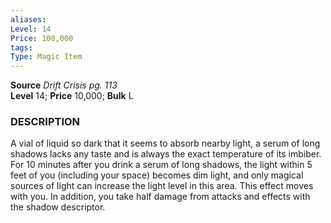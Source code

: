 ```yaml
---
aliases: 
Level: 14
Price: 100,000
tags: 
Type: Magic Item
---
```

**Source** _Drift Crisis pg. 113_  
**Level** 14; **Price** 10,000; **Bulk** L

### DESCRIPTION

A vial of liquid so dark that it seems to absorb nearby light, a serum of long shadows lacks any taste and is always the exact temperature of its imbiber. For 10 minutes after you drink a serum of long shadows, the light within 5 feet of you (including your space) becomes dim light, and only magical sources of light can increase the light level in this area. This effect moves with you. In addition, you take half damage from attacks and effects with the shadow descriptor.